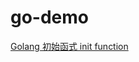 # go-demo
[Golang 初始函式 init function](https://matthung0807.blogspot.com/2022/01/go-init-function.html)
